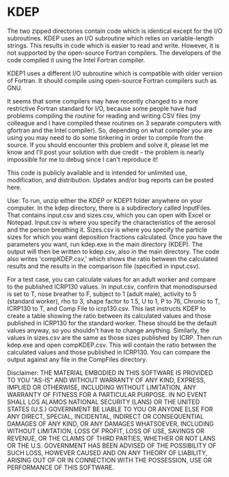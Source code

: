 # KDEP

The two zipped directories contain code which is identical except for the I/O subroutines. KDEP uses an I/O subroutine which relies on variable-length strings. This results in code which is easier to read and write. However, it is not supported by the open-source Fortran compilers. The developers of the code compiled it using the Intel Fortran compiler.

KDEP1 uses a different I/O subroutine which is compatible with older version of Fortran. It should compile using open-source Fortran compilers such as GNU.

It seems that some compilers may have recently changed to a more restrictive Fortran standard for I/O, because some people have had problems compiling the routine for reading and writing CSV files (my colleague and I have compiled these routines on 3 separate computers with gfortran and the Intel compiler). So, depending on what compiler you are using you may need to do some tinkering in order to compile from the source. If you should encounter this problem and solve it, please let me know and I'll post your solution with due credit - the problem is nearly impossible for me to debug since I can't reproduce it!

This code is publicly available and is intended for unlimited use, modification, and distribution. Updates and/or bug reports can be posted here.

Use:
To run, unzip either the KDEP or KDEP1 folder anywhere on your computer. In the kdep directory, there is a subdirectory called InputFiles. That contains input.csv and sizes.csv, which you can open with Excel or Notepad. Input.csv is where you specify the characteristics of the aerosol and the person breathing it. Sizes.csv is where you specify the particle sizes for which you want deposition fractions calculated. Once you have the parameters you want, run kdep.exe in the main directory (KDEP). The output will then be written to kdep.csv, also in the main directory. The code also writes 'compKDEP.csv,' which shows the ratio between the calculated results and the results in the comparison file (specified in input.csv). 

For a test case, you can calculate values for an adult worker and compare to the published ICRP130 values. In input.csv, confirm that monodispursed is set to T, nose breather to F, subject to 1 (adult male), activity to 5 (standard worker), rho to 3, shape factor to 1.5, U to 1, P to 76, Chronic to T, ICRP130 to T, and Comp File to icrp130.csv. This last instructs KDEP to create a table showing the ratio between its calculated values and those published in ICRP130 for the standard worker. These should be the default values anyway, so you shouldn't have to change anything. Similarly, the values in sizes.csv are the same as those sizes published by ICRP. Then run kdep.exe and open compKDEP.csv. This will contain the ratio between the calculated values and those published in ICRP130. You can compare the output against any file in the CompFiles directory.

Disclaimer:
THE MATERIAL EMBODIED IN THIS SOFTWARE IS PROVIDED TO YOU "AS-IS" AND WITHOUT WARRANTY OF ANY KIND, EXPRESS, IMPLIED OR OTHERWISE, INCLUDING WITHOUT LIMITATION, ANY WARRANTY OF FITNESS FOR A PARTICULAR PURPOSE. IN NO EVENT SHALL LOS ALAMOS NATIONAL SECURITY (LANS) OR THE UNITED STATES (U.S.) GOVERNMENT BE LIABLE TO YOU OR ANYONE ELSE FOR ANY DIRECT, SPECIAL, INCIDENTAL, INDIRECT OR CONSEQUENTIAL DAMAGES OF ANY KIND, OR ANY DAMAGES WHATSOEVER, INCLUDING WITHOUT LIMITATION, LOSS OF PROFIT, LOSS OF USE, SAVINGS OR REVENUE, OR THE CLAIMS OF THIRD PARTIES, WHETHER OR NOT LANS OR THE U.S. GOVERNMENT HAS BEEN ADVISED OF THE POSSIBILITY OF SUCH LOSS, HOWEVER CAUSED AND ON ANY THEORY OF LIABILITY, ARISING OUT OF OR IN CONNECTION WITH THE POSSESSION, USE OR PERFORMANCE OF THIS SOFTWARE. 
